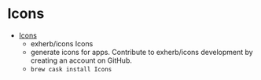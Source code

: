 # Icons
- [Icons](https://github.com/exherb/icons)
  -  exherb/icons Icons
  - generate icons for apps. Contribute to exherb/icons development by creating an account on GitHub.
  - `brew cask install Icons`

